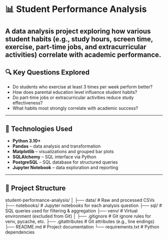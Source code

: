 # 📊 Student Performance Analysis

A data analysis project exploring how various student habits (e.g., study hours, screen time, exercise, part-time jobs, and extracurricular activities) correlate with academic performance.
---

## 🔍 Key Questions Explored

- Do students who exercise at least 3 times per week perform better?
- How does parental education level influence student habits?
- Do part-time jobs or extracurricular activities reduce study effectiveness?
- What habits most strongly correlate with academic success?

---

## 🧰 Technologies Used

- **Python 3.10+**
- **Pandas** – data analysis and transformation
- **Matplotlib** – visualizations and grouped bar plots
- **SQLAlchemy** – SQL interface via Python
- **PostgreSQL** – SQL database for structured queries
- **Jupyter Notebook** – data exploration and reporting

---

## 📁 Project Structure
student-performance-analysis/
│
├── data/ # Raw and processed CSVs
├── notebooks/ # Jupyter notebooks for each analysis question
├── sql/ # SQL queries used for filtering & aggregation
├── venv/ # Virtual environment (excluded from Git)
│
├── .gitignore # Git ignore rules for venv, pycache, etc.
├── .gitattributes # Git attributes (e.g., line endings)
├── README.md # Project documentation
└── requirements.txt # Python dependencies
